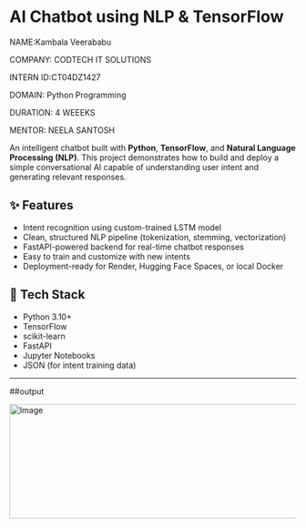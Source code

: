 # AI Chatbot using NLP & TensorFlow

NAME:Kambala Veerababu

COMPANY: CODTECH IT SOLUTIONS

INTERN ID:CT04DZ1427

DOMAIN: Python Programming

DURATION: 4 WEEEKS

MENTOR: NEELA SANTOSH

An intelligent chatbot built with **Python**, **TensorFlow**, and **Natural Language Processing (NLP)**. This project demonstrates how to build and deploy a simple conversational AI capable of understanding user intent and generating relevant responses.

## ✨ Features
- Intent recognition using custom-trained LSTM model
- Clean, structured NLP pipeline (tokenization, stemming, vectorization)
- FastAPI-powered backend for real-time chatbot responses
- Easy to train and customize with new intents
- Deployment-ready for Render, Hugging Face Spaces, or local Docker

## 🧠 Tech Stack
- Python 3.10+
- TensorFlow
- scikit-learn
- FastAPI
- Jupyter Notebooks
- JSON (for intent training data)

---

##output

<img width="686" height="201" alt="Image" src="https://github.com/user-attachments/assets/127d7e66-dc3d-4e52-94ab-025f3030cc79" />


